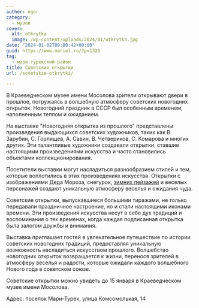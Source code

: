 ```yaml
---
author: egor
category:
  - музеи
cover:
  alt: otkrytka
  image: /wp-content/uploads/2024/01/otkrytka.jpg
date: "2024-01-02T09:00:42+00:00"
guid: https://www.mariel.ru/?p=1321
tag:
  - мари-турекский-район
title: Советские открытки
url: /sovetskie-otkrytki/

---
```

В Краеведческом музее имени Мосолова зрители открывают двери в прошлое, погружаясь в волшебную атмосферу советских новогодних открыток. Новогодний праздник в СССР был особенным временем, наполненным теплом и ожиданием.

На выставке "Новогодняя открытка из прошлого" представлены произведения выдающихся советских художников, таких как В. Зарубин, С. Горлищев, А. Савин, В. Четвериков, С. Комарова и многих других. Эти талантливые художники создавали открытки, ставшие настоящими произведениями искусства и часто становились объектами коллекционирования.

Посетители выставки могут насладиться разнообразием стилей и тем, которые воплотились в этих произведениях искусства. Открытки с изображениями Деда Мороза, снегурок, [зимних пейзажей](/yolka-marij-el/) и веселых персонажей создают уникальную атмосферу веселья и ожидания чуда.

Советские открытки, выпускавшиеся большими тиражами, не только передавали праздничное настроение, но и стали настоящими иконами времени. Эти произведения искусства несут в себе дух традиций и воспоминания о тех временах, когда каждая подписанная открытка была залогом дружбы и внимания.

Выставка приглашает гостей в увлекательное путешествие по истории советских новогодних традиций, предоставляя уникальную возможность насладиться искусством прошлого. Волшебство новогодних открыток возвращается к жизни, перенося зрителей в атмосферу веселья и радости, которые ожидали каждого волшебного Нового года в советском союзе.

Советские открытки можно увидеть до 15 января в Краеведческом музее имени Мосолова.

Адрес: поселок Мари-Турек, улица Комсомолькая, 14
